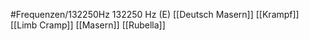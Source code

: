 #Frequenzen/132250Hz
132250 Hz (E)
[[Deutsch Masern]]
[[Krampf]]
[[Limb Cramp]]
[[Masern]]
[[Rubella]]